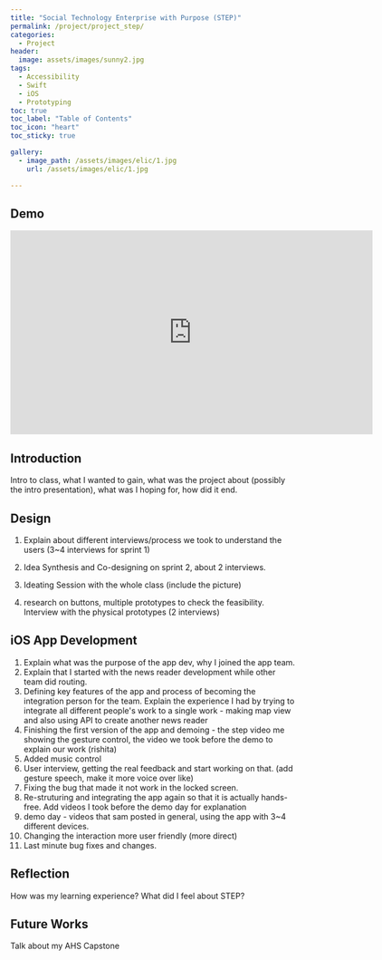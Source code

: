 ```yaml
---
title: "Social Technology Enterprise with Purpose (STEP)"
permalink: /project/project_step/
categories:
  - Project
header:
  image: assets/images/sunny2.jpg
tags:
  - Accessibility
  - Swift
  - iOS
  - Prototyping
toc: true
toc_label: "Table of Contents"
toc_icon: "heart"
toc_sticky: true

gallery:
  - image_path: /assets/images/elic/1.jpg
    url: /assets/images/elic/1.jpg

---
```

## Demo

<iframe width="640" height="360" src="https://www.youtube-nocookie.com/embed/ZJ1xqogHk9w?controls=0&amp;showinfo=0" frameborder="0" allowfullscreen></iframe>

## Introduction

Intro to class, what I wanted to gain, what was the project about (possibly the intro presentation), what was I hoping for, how did it end.

## Design

1. Explain about different interviews/process we took to understand the users (3~4 interviews for sprint 1)
2. Idea Synthesis and Co-designing on sprint 2, about 2 interviews.
3. Ideating Session with the whole class (include the picture)

4. research on buttons, multiple prototypes to check the feasibility. Interview with the physical prototypes (2 interviews)

## iOS App Development

1. Explain what was the purpose of the app dev, why I joined the app team.
2. Explain that I started with the news reader development while other team did routing. 
3. Defining key features of the app and process of becoming the integration person for the team. Explain the experience I had by trying to integrate all different people's work to a single work - making map view and also using API to create another news reader
4. Finishing the first version of the app and demoing - the step video me showing the gesture control, the video we took before the demo to explain our work (rishita)
5. Added music control
6. User interview, getting the real feedback and start working on that. (add gesture speech, make it more voice over like)
7. Fixing the bug that made it not work in the locked screen.
8. Re-struturing and integrating the app again so that it is actually hands-free. Add videos I took before the demo day for explanation
9. demo day - videos that sam posted in general, using the app with 3~4 different devices.
10. Changing the interaction more user friendly (more direct)
11. Last minute bug fixes and changes.

## Reflection

How was my learning experience? What did I feel about STEP?

## Future Works

Talk about my AHS Capstone